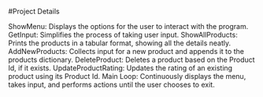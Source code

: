 #Project Details

ShowMenu: Displays the options for the user to interact with the program.
GetInput: Simplifies the process of taking user input.
ShowAllProducts: Prints the products in a tabular format, showing all the details neatly.
AddNewProducts: Collects input for a new product and appends it to the products dictionary.
DeleteProduct: Deletes a product based on the Product Id, if it exists.
UpdateProductRating: Updates the rating of an existing product using its Product Id.
Main Loop: Continuously displays the menu, takes input, and performs actions until the user chooses to exit.





